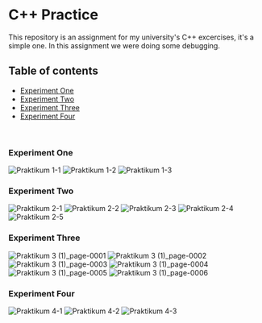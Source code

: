 # C++ Practice
This repository is an assignment for my university's C++ excercises, it's a simple one. In this assignment we were doing some debugging.<br>

## Table of contents
<ul>
  <li><a href="#Praktikum1">Experiment One</a></li>
  <li><a href="#Praktikum2">Experiment Two</a></li>
  <li><a href="#Praktikum3">Experiment Three</a></li>
  <li><a href="#Praktikum4">Experiment Four</a></li>
</ul>
<br>
<h3 id="Praktikum1">Experiment One</h3>

![Praktikum 1-1](https://user-images.githubusercontent.com/40969170/174214978-6803ce5a-e7dc-44f7-86ac-9790eeec5b31.jpg)
![Praktikum 1-2](https://user-images.githubusercontent.com/40969170/174214993-b5c6b9d5-6d0c-44c6-b5c1-9cdc4f5e6b32.jpg)
![Praktikum 1-3](https://user-images.githubusercontent.com/40969170/174215000-bed929a8-311e-4574-9447-ff84d8b02ff6.jpg)

<h3 id="Praktikum2">Experiment Two</h3>

![Praktikum 2-1](https://user-images.githubusercontent.com/40969170/176783942-c9b3cdca-b059-4441-a4c9-a4dec7c7b48c.jpg)
![Praktikum 2-2](https://user-images.githubusercontent.com/40969170/176783970-8d80f8db-ef6d-43b9-86d3-325d68cce38f.jpg)
![Praktikum 2-3](https://user-images.githubusercontent.com/40969170/176783996-097d2081-72ca-4e4c-bc8f-0db26c06926b.jpg)
![Praktikum 2-4](https://user-images.githubusercontent.com/40969170/176784029-ed78bee1-0ea3-494c-bcca-81036c268e19.jpg)
![Praktikum 2-5](https://user-images.githubusercontent.com/40969170/176784059-3dcd6b0f-d8b3-4c28-9a84-6f14f5bcca2f.jpg)

<h3 id="Praktikum3">Experiment Three</h3>

![Praktikum 3 (1)_page-0001](https://user-images.githubusercontent.com/40969170/177908279-1786ae13-729d-4499-bb3a-4cb2e4e4b5aa.jpg)
![Praktikum 3 (1)_page-0002](https://user-images.githubusercontent.com/40969170/177908400-74ec54c6-71a0-47a6-a984-0b2ff5368e1a.jpg)
![Praktikum 3 (1)_page-0003](https://user-images.githubusercontent.com/40969170/177908424-6230ee15-1c81-4d12-9ecb-6f97eb9c6e3d.jpg)
![Praktikum 3 (1)_page-0004](https://user-images.githubusercontent.com/40969170/177908436-ddcc32b8-995e-4f2e-8b0d-176daefb5e51.jpg)
![Praktikum 3 (1)_page-0005](https://user-images.githubusercontent.com/40969170/177908478-b6bd3b9c-b1e8-453b-9c52-e9421c62eb34.jpg)
![Praktikum 3 (1)_page-0006](https://user-images.githubusercontent.com/40969170/177908488-cad0b2a0-43bd-4c73-8683-e7c8906ea99c.jpg)

<h3 id="Praktikum4">Experiment Four</h3>

![Praktikum 4-1](https://user-images.githubusercontent.com/40969170/179357908-5bad8603-7d98-4272-a676-9e37a30aabd5.jpg)
![Praktikum 4-2](https://user-images.githubusercontent.com/40969170/179357924-562976d3-4164-438a-8bc9-c10fbed0e75f.jpg)
![Praktikum 4-3](https://user-images.githubusercontent.com/40969170/179357929-12b82596-d5f1-4080-9286-52c0a3110f77.jpg)
